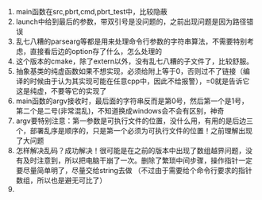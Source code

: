 1. main函数在src,pbrt,cmd,pbrt_test中，比较隐蔽
2. launch中给到最后的参数，带双引号是没问题的，之前出现问题是因为路径错误
3. 乱七八糟的parsearg等都是用来处理命令行参数的字符串算法，不需要特别考虑，直接看后边的option存了什么，怎么处理的
4. 这个版本的cmake，除了extern以外，没有乱七八糟的子文件了，比较舒服。
5. 抽象基类的纯虚函数如果不想实现，必须给附上等于0，否则过不了链接（编译的时候由于认为其实现可能在任意cpp中，因此不给报警），=0就是告诉它这是纯虚，不要等它的实现了
6. main函数的argv接收时，最后面的字符串反而是第0号，然后第一个是1号，第二个是二号(非常混乱)，不知道换成windows会不会有区别，神奇
7. argv要特别注意：第一参数是可执行文件的位置，没什么用，有用的是后边三个，部署乱序是顺序的，只是第一个必须为可执行文件的位置！之前理解出现了大问题
8. 怎样解决乱码？成功解决！很可能是在之前的版本中出现了数组越界问题，没有及时注意到，所以把电脑干崩了一次。删除了繁琐中间步骤，操作指针一定要尽量简单明了，尽量交给string去做
   （不过由于需要给个命令行要求的指针数组，所以也是避无可比了）
9.  